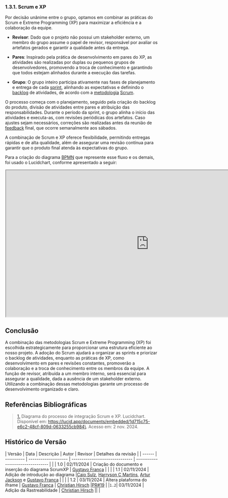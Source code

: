 ### 1.3.1. Scrum e XP

Por decisão unânime entre o grupo, optamos em combinar as práticas do Scrum e Extreme Programming (XP) para maximizar a eficiência e a colaboração da equipe.

- **Revisor**: Dado que o projeto não possui um stakeholder externo, um membro do grupo assume o papel de revisor, responsável por avaliar os artefatos gerados e garantir a qualidade antes da entrega.

- **Pares**: Inspirado pela prática de desenvolvimento em pares do XP, as atividades são realizadas por duplas ou pequenos grupos de desenvolvedores, promovendo a troca de conhecimento e garantindo que todos estejam alinhados durante a execução das tarefas.

- **Grupo**: O grupo inteiro participa ativamente nas fases de planejamento e entrega de cada [sprint](https://unbarqdsw2024-2.github.io/2024.2_G4_Esporte_Entrega_01/#/Artefatos/Glossario), alinhando as expectativas e definindo o [backlog](https://unbarqdsw2024-2.github.io/2024.2_G4_Esporte_Entrega_01/#/Artefatos/Glossario) de atividades, de acordo com a [metodologia](https://unbarqdsw2024-2.github.io/2024.2_G4_Esporte_Entrega_01/#/Artefatos/Glossario) [Scrum](https://unbarqdsw2024-2.github.io/2024.2_G4_Esporte_Entrega_01/#/Artefatos/Glossario).

O processo começa com o planejamento, seguido pela criação do backlog do produto, divisão de atividades entre pares e atribuição das responsabilidades. Durante o período da sprint, o grupo alinha o início das atividades e executa-as, com revisões periódicas dos artefatos. Caso ajustes sejam necessários, correções são realizadas antes da reunião de [feedback](https://unbarqdsw2024-2.github.io/2024.2_G4_Esporte_Entrega_01/#/Artefatos/Glossario) final, que ocorre semanalmente aos sábados.

A combinação de Scrum e XP oferece flexibilidade, permitindo entregas rápidas e de alta qualidade, além de assegurar uma revisão contínua para garantir que o produto final atenda às expectativas do grupo.

Para a criação do diagrama [BPMN](https://unbarqdsw2024-2.github.io/2024.2_G4_Esporte_Entrega_01/#/Artefatos/Glossario) que represente esse fluxo e os demais, foi usado o Lucidchart, conforme apresentado a seguir: 

<div style="min-width: 935px; min-height: 480px; background-color: #f4f4f4; border: 1px solid #efefef">
  <iframe src="https://app.mural.co/embed/cd2d0734-87be-43df-8bdc-97176dfea4c3"
          width="100%"
          height="480px"
          sandbox="allow-same-origin allow-scripts allow-modals allow-popups allow-popups-to-escape-sandbox">
  </iframe>
</div>

## Conclusão

A combinação das metodologias Scrum e Extreme Programming (XP) foi escolhida estrategicamente para proporcionar uma estrutura eficiente ao nosso projeto. 
A adoção do Scrum ajudará a organizar as sprints e priorizar o backlog de atividades, enquanto as práticas de XP, como desenvolvimento em pares e revisões constantes, promoverão a colaboração e a troca de conhecimento entre os membros da equipe. A função de revisor, atribuída a um membro interno, será essencial para assegurar a qualidade, dada a ausência de um stakeholder externo. Utilizando a combinação dessas metodologias garante um processo de desenvolvimento organizado e claro.


## <a>Referências Bibliográficas</a>

> <a id="REF1" href="#anchor_1">1.</a> Diagrama do processo de integração Scrum e XP. Lucidchart. Disponível em: <https://lucid.app/documents/embedded/1d715c75-e6c2-48cf-809d-0633255cb984\>. Acesso em: 2 nov. 2024.

## Histórico de Versão

| Versão | Data       | Descrição            | Autor                   | Revisor            |  Detalhes da revisão |
| ------ | ---------- | -------------------- | ------------------------------- | --------------------------------- | |
| 1.0    | 02/11/2024 | Criação do documento e inserção do diagrama ScrumXP | [Gustavo França](https://github.com/gustavofbs) | | |
| 1.1    | 02/11/2024 | Adição de introdução ao diagrama |[Caio Sulz](https://github.com/CaioSulz), [Harryson C Martins](https://github.com/harry-cmartin), [Artur Jackson](https://github.com/artur-jack) e [Gustavo França](https://github.com/gustavofbs) | | |
| 1.2    | 03/11/2024 | Altera plataforma do iframe | [Gustavo França](https://github.com/gutavofbs) | [Christian Hirsch](https://github.com/crstyhs) |[PR#19](https://github.com/UnBArqDsw2024-2/2024.2_G4_Esporte_Entrega_01/pull/19) | 
|`1.2`| 03/11/2024 | Adição da Rastreabilidade | [Christian Hirsch](https://github.com/crstyhs) || | 




